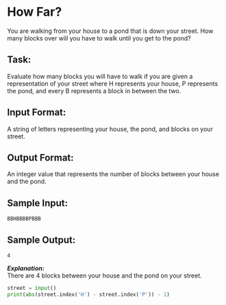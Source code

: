 # How Far?

You are walking from your house to a pond that is down your street. 
How many blocks over will you have to walk until you get to the pond?

## Task: 
Evaluate how many blocks you will have to walk if you are given a representation of your street where H represents your house, P represents the pond, and every B represents a block in between the two.

## Input Format: 
A string of letters representing your house, the pond, and blocks on your street.

## Output Format: 
An integer value that represents the number of blocks between your house and the pond.

## Sample Input: 
```BBHBBBBPBBB```

## Sample Output: 
```4```

***Explanation:***<br/>
There are 4 blocks between your house and the pond on your street.


```python
street = input()
print(abs(street.index('H') - street.index('P')) - 1)
```
